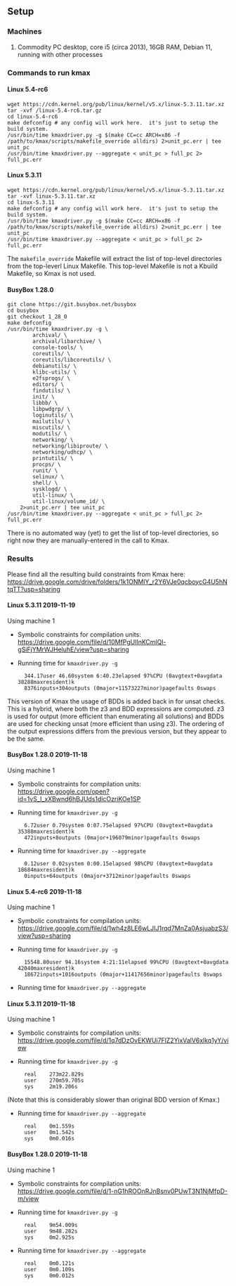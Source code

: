 ## Setup


### Machines

1. Commodity PC desktop, core i5 (circa 2013), 16GB RAM, Debian 11, running with other processes

### Commands to run kmax

#### Linux 5.4-rc6

    wget https://cdn.kernel.org/pub/linux/kernel/v5.x/linux-5.3.11.tar.xz
    tar -xvf /linux-5.4-rc6.tar.gz
    cd linux-5.4-rc6
    make defconfig # any config will work here.  it's just to setup the build system.
    /usr/bin/time kmaxdriver.py -g $(make CC=cc ARCH=x86 -f /path/to/kmax/scripts/makefile_override alldirs) 2>unit_pc.err | tee unit_pc
    /usr/bin/time kmaxdriver.py --aggregate < unit_pc > full_pc 2> full_pc.err


#### Linux 5.3.11

    wget https://cdn.kernel.org/pub/linux/kernel/v5.x/linux-5.3.11.tar.xz
    tar -xvf linux-5.3.11.tar.xz
    cd linux-5.3.11
    make defconfig # any config will work here.  it's just to setup the build system.
    /usr/bin/time kmaxdriver.py -g $(make CC=cc ARCH=x86 -f /path/to/kmax/scripts/makefile_override alldirs) 2>unit_pc.err | tee unit_pc
    /usr/bin/time kmaxdriver.py --aggregate < unit_pc > full_pc 2> full_pc.err

The `makefile_override` Makefile will extract the list of top-level directories from the top-leverl Linux Makefile.  This top-level Makefile is not a Kbuild Makefile, so Kmax is not used.

#### BusyBox 1.28.0

    git clone https://git.busybox.net/busybox
    cd busybox
    git checkout 1_28_0
    make defconfig
    /usr/bin/time kmaxdriver.py -g \
            archival/ \
            archival/libarchive/ \
            console-tools/ \
            coreutils/ \
            coreutils/libcoreutils/ \
            debianutils/ \
            klibc-utils/ \
            e2fsprogs/ \
            editors/ \
            findutils/ \
            init/ \
            libbb/ \
            libpwdgrp/ \
            loginutils/ \
            mailutils/ \
            miscutils/ \
            modutils/ \
            networking/ \
            networking/libiproute/ \
            networking/udhcp/ \
            printutils/ \
            procps/ \
            runit/ \
            selinux/ \
            shell/ \
            sysklogd/ \
            util-linux/ \
            util-linux/volume_id/ \
        2>unit_pc.err | tee unit_pc
    /usr/bin/time kmaxdriver.py --aggregate < unit_pc > full_pc 2> full_pc.err

There is no automated way (yet) to get the list of top-level
directories, so right now they are manually-entered in the call to
Kmax.


### Results

Please find all the resulting build constraints from Kmax here: https://drive.google.com/drive/folders/1k1ONMlY_r2Y6VJe0qcboycG4U5hNtqTT?usp=sharing

#### Linux 5.3.11 2019-11-19

Using machine 1

- Symbolic constraints for compilation units: <https://drive.google.com/file/d/10MfPgUlInKCmlQl-gSiFjYMrWJHeluhE/view?usp=sharing>

- Running time for `kmaxdriver.py -g`

        344.17user 46.60system 6:40.23elapsed 97%CPU (0avgtext+0avgdata 38288maxresident)k
        8376inputs+304outputs (0major+11573227minor)pagefaults 0swaps

This version of Kmax the usage of BDDs is added back in for unsat checks.  This is a hybrid, where both the z3 and BDD expressions are computed.  z3 is used for output (more efficient than enumerating all solutions) and BDDs are used for checking unsat (more efficient than using z3).  The ordering of the output expressions differs from the previous version, but they appear to be the same.

#### BusyBox 1.28.0 2019-11-18

Using machine 1

- Symbolic constraints for compilation units: https://drive.google.com/open?id=1vS_I_xXBwnd6hBJUds1dicOzriKOe1SP

- Running time for `kmaxdriver.py -g`

        6.72user 0.79system 0:07.75elapsed 97%CPU (0avgtext+0avgdata 35388maxresident)k
        472inputs+8outputs (0major+196079minor)pagefaults 0swaps


- Running time for `kmaxdriver.py --aggregate`

        0.12user 0.02system 0:00.15elapsed 98%CPU (0avgtext+0avgdata 18684maxresident)k
        0inputs+64outputs (0major+3712minor)pagefaults 0swaps

#### Linux 5.4-rc6 2019-11-18

Using machine 1

- Symbolic constraints for compilation units: https://drive.google.com/file/d/1wh4z8LE6wLJIJ1rqd7MnZa0AsjuabzS3/view?usp=sharing

- Running time for `kmaxdriver.py -g`

        15548.80user 94.16system 4:21:11elapsed 99%CPU (0avgtext+0avgdata 42040maxresident)k
        18672inputs+1016outputs (0major+11417656minor)pagefaults 0swaps

- Running time for `kmaxdriver.py --aggregate`


#### Linux 5.3.11 2019-11-18

Using machine 1

- Symbolic constraints for compilation units: https://drive.google.com/file/d/1q7dDzOvEKWUi7FlZ2YixValV6xlkq1yY/view

- Running time for `kmaxdriver.py -g`

        real    273m22.829s
        user    270m59.705s
        sys     2m19.206s

(Note that this is considerably slower than original BDD version of Kmax.)

- Running time for `kmaxdriver.py --aggregate`

        real    0m1.559s
        user    0m1.542s
        sys     0m0.016s

#### BusyBox 1.28.0 2019-11-18

Using machine 1

- Symbolic constraints for compilation units: https://drive.google.com/file/d/1-nG1hROOnRJnBsnv0PUwT3N1NjMfpD-m/view

- Running time for `kmaxdriver.py -g`

        real    9m54.009s
        user    9m48.282s
        sys     0m2.925s

- Running time for `kmaxdriver.py --aggregate`

        real    0m0.121s
        user    0m0.109s
        sys     0m0.012s

